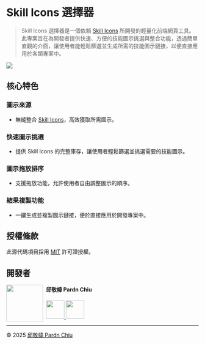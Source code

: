 # Skill Icons 選擇器

> Skill Icons 選擇器是一個依賴 [Skill Icons](https://skillicons.dev) 所開發的輕量化前端網頁工具。此專案旨在為開發者提供快速、方便的技能圖示挑選與整合功能，透過簡單直觀的介面，讓使用者能輕鬆篩選並生成所需的技能圖示鏈接，以便直接應用於各類專案中。

[![](https://img.shields.io/badge/read-English%20Version-ffffff)](https://github.com/pardnchiu/skill-icons-picker/blob/main/README.md)

## 核心特色

### 圖示來源
- 無縫整合 [Skill Icons](https://github.com/tandpfun/skill-icons)，高效獲取所需圖示。

### 快速圖示挑選
- 提供 Skill Icons 的完整庫存，讓使用者輕鬆篩選並挑選需要的技能圖示。

### 圖示拖放排序
- 支援拖放功能，允許使用者自由調整圖示的順序。

### 結果複製功能
- 一鍵生成並複製圖示鏈接，便於直接應用於開發專案中。

## 授權條款

此源代碼項目採用 [MIT](https://github.com/pardnchiu/skill-icons-picker/blob/main/LICENSE) 許可證授權。

## 開發者

<img src="https://avatars.githubusercontent.com/u/25631760" align="left" width="96" height="96" style="margin-right: 0.5rem;">

<h4 style="padding-top: 0">邱敬幃 Pardn Chiu</h4>

<a href="mailto:dev@pardn.io" target="_blank">
    <img src="https://pardn.io/image/email.svg" width="48" height="48">
</a> <a href="https://linkedin.com/in/pardnchiu" target="_blank">
    <img src="https://pardn.io/image/linkedin.svg" width="48" height="48">
</a>

***

©️ 2025 [邱敬幃 Pardn Chiu](https://pardn.io)

